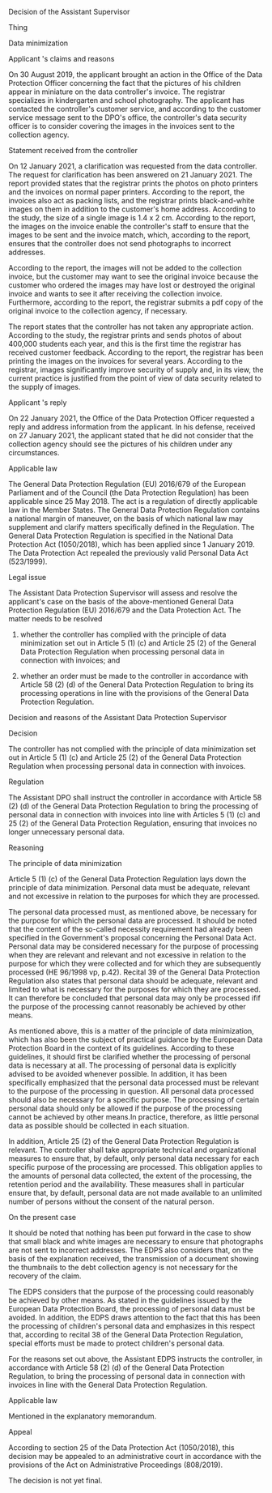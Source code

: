 Decision of the Assistant Supervisor

Thing

Data minimization

Applicant 's claims and reasons

On 30 August 2019, the applicant brought an action in the Office of the Data Protection Officer concerning the fact that the pictures of his children appear in miniature on the data controller's invoice. The registrar specializes in kindergarten and school photography. The applicant has contacted the controller's customer service, and according to the customer service message sent to the DPO's office, the controller's data security officer is to consider covering the images in the invoices sent to the collection agency.

Statement received from the controller

On 12 January 2021, a clarification was requested from the data controller. The request for clarification has been answered on 21 January 2021. The report provided states that the registrar prints the photos on photo printers and the invoices on normal paper printers. According to the report, the invoices also act as packing lists, and the registrar prints black-and-white images on them in addition to the customer's home address. According to the study, the size of a single image is 1.4 x 2 cm. According to the report, the images on the invoice enable the controller's staff to ensure that the images to be sent and the invoice match, which, according to the report, ensures that the controller does not send photographs to incorrect addresses.

According to the report, the images will not be added to the collection invoice, but the customer may want to see the original invoice because the customer who ordered the images may have lost or destroyed the original invoice and wants to see it after receiving the collection invoice. Furthermore, according to the report, the registrar submits a pdf copy of the original invoice to the collection agency, if necessary.

The report states that the controller has not taken any appropriate action. According to the study, the registrar prints and sends photos of about 400,000 students each year, and this is the first time the registrar has received customer feedback. According to the report, the registrar has been printing the images on the invoices for several years. According to the registrar, images significantly improve security of supply and, in its view, the current practice is justified from the point of view of data security related to the supply of images.

Applicant 's reply

On 22 January 2021, the Office of the Data Protection Officer requested a reply and address information from the applicant. In his defense, received on 27 January 2021, the applicant stated that he did not consider that the collection agency should see the pictures of his children under any circumstances.

Applicable law

The General Data Protection Regulation (EU) 2016/679 of the European Parliament and of the Council (the Data Protection Regulation) has been applicable since 25 May 2018. The act is a regulation of directly applicable law in the Member States. The General Data Protection Regulation contains a national margin of maneuver, on the basis of which national law may supplement and clarify matters specifically defined in the Regulation. The General Data Protection Regulation is specified in the National Data Protection Act (1050/2018), which has been applied since 1 January 2019. The Data Protection Act repealed the previously valid Personal Data Act (523/1999).

Legal issue

The Assistant Data Protection Supervisor will assess and resolve the applicant's case on the basis of the above-mentioned General Data Protection Regulation (EU) 2016/679 and the Data Protection Act. The matter needs to be resolved

1. whether the controller has complied with the principle of data minimization set out in Article 5 (1) (c) and Article 25 (2) of the General Data Protection Regulation when processing personal data in connection with invoices; and

2. whether an order must be made to the controller in accordance with Article 58 (2) (d) of the General Data Protection Regulation to bring its processing operations in line with the provisions of the General Data Protection Regulation.

Decision and reasons of the Assistant Data Protection Supervisor

Decision

The controller has not complied with the principle of data minimization set out in Article 5 (1) (c) and Article 25 (2) of the General Data Protection Regulation when processing personal data in connection with invoices.

Regulation

The Assistant DPO shall instruct the controller in accordance with Article 58 (2) (d) of the General Data Protection Regulation to bring the processing of personal data in connection with invoices into line with Articles 5 (1) (c) and 25 (2) of the General Data Protection Regulation, ensuring that invoices no longer unnecessary personal data.

Reasoning

The principle of data minimization

Article 5 (1) (c) of the General Data Protection Regulation lays down the principle of data minimization. Personal data must be adequate, relevant and not excessive in relation to the purposes for which they are processed.

The personal data processed must, as mentioned above, be necessary for the purpose for which the personal data are processed. It should be noted that the content of the so-called necessity requirement had already been specified in the Government's proposal concerning the Personal Data Act. Personal data may be considered necessary for the purpose of processing when they are relevant and relevant and not excessive in relation to the purpose for which they were collected and for which they are subsequently processed (HE 96/1998 vp, p.42). Recital 39 of the General Data Protection Regulation also states that personal data should be adequate, relevant and limited to what is necessary for the purposes for which they are processed. It can therefore be concluded that personal data may only be processed ifif the purpose of the processing cannot reasonably be achieved by other means.

As mentioned above, this is a matter of the principle of data minimization, which has also been the subject of practical guidance by the European Data Protection Board in the context of its guidelines. According to these guidelines, it should first be clarified whether the processing of personal data is necessary at all. The processing of personal data is explicitly advised to be avoided whenever possible. In addition, it has been specifically emphasized that the personal data processed must be relevant to the purpose of the processing in question. All personal data processed should also be necessary for a specific purpose. The processing of certain personal data should only be allowed if the purpose of the processing cannot be achieved by other means.In practice, therefore, as little personal data as possible should be collected in each situation.

In addition, Article 25 (2) of the General Data Protection Regulation is relevant. The controller shall take appropriate technical and organizational measures to ensure that, by default, only personal data necessary for each specific purpose of the processing are processed. This obligation applies to the amounts of personal data collected, the extent of the processing, the retention period and the availability. These measures shall in particular ensure that, by default, personal data are not made available to an unlimited number of persons without the consent of the natural person.

On the present case

It should be noted that nothing has been put forward in the case to show that small black and white images are necessary to ensure that photographs are not sent to incorrect addresses. The EDPS also considers that, on the basis of the explanation received, the transmission of a document showing the thumbnails to the debt collection agency is not necessary for the recovery of the claim.

The EDPS considers that the purpose of the processing could reasonably be achieved by other means. As stated in the guidelines issued by the European Data Protection Board, the processing of personal data must be avoided. In addition, the EDPS draws attention to the fact that this has been the processing of children's personal data and emphasizes in this respect that, according to recital 38 of the General Data Protection Regulation, special efforts must be made to protect children's personal data.

For the reasons set out above, the Assistant EDPS instructs the controller, in accordance with Article 58 (2) (d) of the General Data Protection Regulation, to bring the processing of personal data in connection with invoices in line with the General Data Protection Regulation.

Applicable law

Mentioned in the explanatory memorandum.

Appeal

According to section 25 of the Data Protection Act (1050/2018), this decision may be appealed to an administrative court in accordance with the provisions of the Act on Administrative Proceedings (808/2019).

The decision is not yet final.
